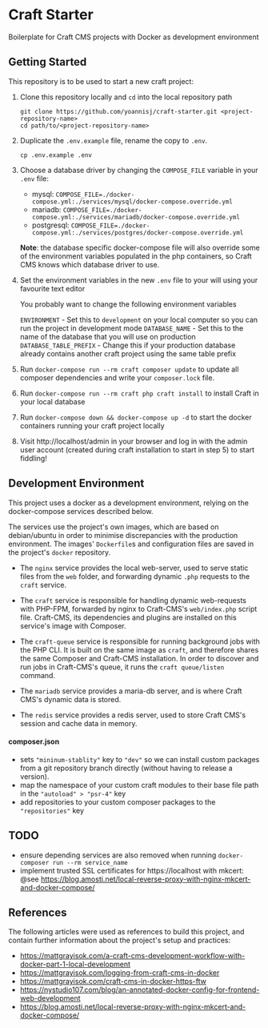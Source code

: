 # Craft Starter
Boilerplate for Craft CMS projects with Docker as development environment

## Getting Started

This repository is to be used to start a new craft project:

1. Clone this repository locally and `cd` into the local repository path

    ```
    git clone https://github.com/yoannisj/craft-starter.git <project-repository-name>
    cd path/to/<project-repository-name>
    ```

2. Duplicate the `.env.example` file, rename the copy to `.env`.

    ```
    cp .env.example .env
    ```

3. Choose a database driver by changing the `COMPOSE_FILE` variable in your `.env` file:

    - mysql: `COMPOSE_FILE=./docker-compose.yml:./services/mysql/docker-compose.override.yml`
    - mariadb: `COMPOSE_FILE=./docker-compose.yml:./services/mariadb/docker-compose.override.yml`
    - postgresql: `COMPOSE_FILE=./docker-compose.yml:./services/postgres/docker-compose.override.yml`

    **Note**: the database specific docker-compose file will also override some of the environment variables populated in the php containers, so Craft CMS knows which database driver to use.

4. Set the environment variables in the new `.env` file to your will using your favourite text editor

    You probably want to change the following environment variables
    
    `ENVIRONMENT` - Set this to `development` on your local computer so you can run the project in development mode
    `DATABASE_NAME` - Set this to the name of the database that you will use on production
    `DATABASE_TABLE_PREFIX` - Change this if your production database already contains another craft project using the same table prefix

4. Run `docker-compose run --rm craft composer update` to update all composer dependencies and write your `composer.lock` file.

5. Run `docker-compose run --rm craft php craft install` to install Craft in your local database

6. Run `docker-compose down && docker-compose up -d` to start the docker containers running your craft project locally

7. Visit http://localhost/admin in your browser and log in with the admin user account (created during craft installation to start in step 5) to start fiddling!


## Development Environment

This project uses a docker as a development environment, relying on the docker-compose services described below.

The services use the project's own images, which are based on debian/ubuntu in order to minimise discrepancies with the production environment. The images' `Dockerfile`s and configuration files are saved in the project's `docker` repository.

- The `nginx` service provides the local web-server, used to serve static files from the `web` folder, and forwarding dynamic `.php` requests to the `craft` service.

- The `craft` service is responsible for handling dynamic web-requests with PHP-FPM, forwarded by nginx to Craft-CMS's `web/index.php` script file. Craft-CMS, its dependencies and plugins are installed on this service's image with Composer.

- The `craft-queue` service is responsible for running background jobs with the PHP CLI. It is built on the same image as `craft`, and therefore shares the same Composer and Craft-CMS installation. In order to discover and run jobs in Craft-CMS's queue, it runs the `craft queue/listen` command.

- The `mariadb` service provides a maria-db server, and is where Craft CMS's dynamic data is stored.

- The `redis` service provides a redis server, used to store Craft CMS's session and cache data in memory.

#### composer.json

- sets `"mininum-stablity"` key to `"dev"` so we can install custom packages from a git repository branch directly (without having to release a version).
- map the namespace of your custom craft modules to their base file path in the `"autoload" > "psr-4"` key
- add repositories to your custom composer packages to the `"repositories"` key

## TODO

- ensure depending services are also removed when running `docker-composer run --rm service_name`
- implement trusted SSL certificates for https://localhost with mkcert:
    @see https://blog.amosti.net/local-reverse-proxy-with-nginx-mkcert-and-docker-compose/

## References

The following articles were used as references to build this project, and contain further information about the project's setup and practices:

- https://mattgrayisok.com/a-craft-cms-development-workflow-with-docker-part-1-local-development
- https://mattgrayisok.com/logging-from-craft-cms-in-docker 
- https://mattgrayisok.com/craft-cms-in-docker-https-ftw
- https://nystudio107.com/blog/an-annotated-docker-config-for-frontend-web-development
- https://blog.amosti.net/local-reverse-proxy-with-nginx-mkcert-and-docker-compose/
